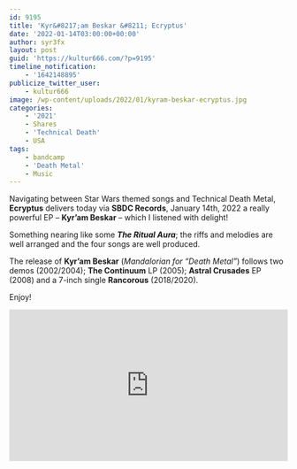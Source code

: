 ```yaml
---
id: 9195
title: 'Kyr&#8217;am Beskar &#8211; Ecryptus'
date: '2022-01-14T03:00:00+00:00'
author: syr3fx
layout: post
guid: 'https://kultur666.com/?p=9195'
timeline_notification:
    - '1642148895'
publicize_twitter_user:
    - kultur666
image: /wp-content/uploads/2022/01/kyram-beskar-ecryptus.jpg
categories:
    - '2021'
    - Shares
    - 'Technical Death'
    - USA
tags:
    - bandcamp
    - 'Death Metal'
    - Music
---
```


Navigating between Star Wars themed songs and Technical Death Metal, **Ecryptus** delivers today via **SBDC Records**, January 14th, 2022 a really powerful EP – **Kyr’am Beskar** – which I listened with delight!

Something nearing like some ***The Ritual Aura***; the riffs and melodies are well arranged and the four songs are well produced.

The release of **Kyr’am Beskar** (*Mandalorian for “Death Metal”*) follows two demos (2002/2004); **The Continuum** LP (2005); **Astral Crusades** EP (2008) and a 7-inch single **Rancorous** (2018/2020).

Enjoy!

<iframe style="border: 0; width: 100%; height: 274px;" src="https://bandcamp.com/EmbeddedPlayer/album=2432710022/size=large/bgcol=333333/linkcol=e99708/tracklist=false/transparent=true/" seamless></iframe>